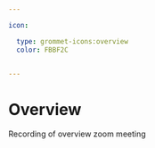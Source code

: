 ```yaml
---

icon: 

  type: grommet-icons:overview
  color: FBBF2C


---
```


# Overview

Recording of overview zoom meeting